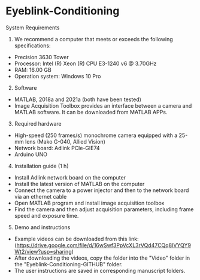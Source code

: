 # Eyeblink-Conditioning
System Requirements
1. We recommend a computer that meets or exceeds the following specifications: 
* Precision 3630 Tower 
* Processor: Intel (R) Xeon (R) CPU E3-1240 v6 @ 3.70GHz
* RAM: 16.00 GB
* Operation system: Windows 10 Pro
  
2. Software
* MATLAB, 2018a and 2021a (both have been tested)
* Image Acquisition Toolbox provides an interface between a camera and MATLAB software. It can be downloaded from MATLAB APPs. 

3. Required hardware 
* High-speed (250 frames/s) monochrome camera equipped with a 25-mm lens (Mako G-040, Allied Vision)
* Network board: Adlink PCle-GIE74
* Arduino UNO

4. Installation guide (1 h)
* Install Adlink network board on the computer
* Install the latest version of MATLAB on the computer
* Connect the camera to a power injector and then to the network board via an ethernet cable
* Open MATLAB program and install image acquisition toolbox
* Find the camera and then adjust acquisition parameters, including frame speed and exposure time.

5. Demo and instructions
* Example videos can be downloaded from this link:(https://drive.google.com/file/d/16wSwf3PpVcXL3rVQd47CQq8IVYQY9Wt2/view?usp=sharing)
* After downloading the videos, copy the folder into the "Video" folder in the "Eyeblink-Conditioning-GITHUB" folder.
* The user instructions are saved in corresponding manuscript folders.
